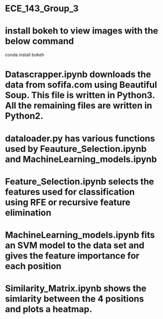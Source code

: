 # ECE_143_Group_3
# install bokeh to view images with the below command
conda install bokeh



# Datascrapper.ipynb downloads the data from sofifa.com using Beautiful Soup. This file is written in Python3. All the remaining files are written in Python2.
# dataloader.py has various functions used by Feauture_Selection.ipynb and MachineLearning_models.ipynb
# Feature_Selection.ipynb selects the features used for classification using RFE or recursive feature elimination
# MachineLearning_models.ipynb fits an SVM model to the data set and gives the feature importance for each position
# Similarity_Matrix.ipynb shows the simlarity between the 4 positions and plots a heatmap.  
